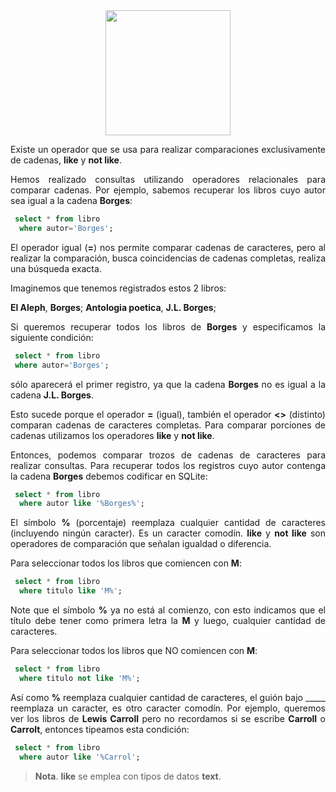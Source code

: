 <div align="justify">

<div align="center">
<img src="https://www.comunidadbaratz.com/wp-content/uploads/Sabes-cuales-son-los-libros-mas-vendidos-de-2017-a-traves-de-Internet-en-Espana.jpg" width="200px"/>
</div>

Existe un operador que se usa para realizar comparaciones exclusivamente de cadenas, __like__ y __not like__.

Hemos realizado consultas utilizando operadores relacionales para comparar cadenas. Por ejemplo, sabemos recuperar los libros cuyo autor sea igual a la cadena __Borges__:

```sql
 select * from libro
  where autor='Borges';
```

El operador igual (__=__) nos permite comparar cadenas de caracteres, pero al realizar la comparación, busca coincidencias de cadenas completas, realiza una búsqueda exacta.

Imaginemos que tenemos registrados estos 2 libros:

 __El Aleph__, __Borges__;
 __Antologia poetica__, __J.L. Borges__;

Si queremos recuperar todos los libros de __Borges__ y especificamos la siguiente condición:

```sql
 select * from libro
 where autor='Borges';
```

sólo aparecerá el primer registro, ya que la cadena __Borges__ no es igual a la cadena __J.L. Borges__.

Esto sucede porque el operador __=__ (igual), también el operador __<>__ (distinto) comparan cadenas de caracteres completas. Para comparar porciones de cadenas utilizamos los operadores __like__ y __not like__.

Entonces, podemos comparar trozos de cadenas de caracteres para realizar consultas. Para recuperar todos los registros cuyo autor contenga la cadena __Borges__ debemos codificar en SQLite:

```sql
 select * from libro
  where autor like '%Borges%';
```

El símbolo __%__ (porcentaje) reemplaza cualquier cantidad de caracteres (incluyendo ningún caracter). Es un caracter comodín. __like__ y __not like__ son operadores de comparación que señalan igualdad o diferencia.

Para seleccionar todos los libros que comiencen con __M__:

```sql
 select * from libro
  where titulo like 'M%';
```
Note que el símbolo __%__ ya no está al comienzo, con esto indicamos que el título debe tener como primera letra la __M__ y luego, cualquier cantidad de caracteres.

Para seleccionar todos los libros que NO comiencen con __M__:

```sql
 select * from libro
  where titulo not like 'M%';
```

Así como __%__ reemplaza cualquier cantidad de caracteres, el guión bajo _____ reemplaza un caracter, es otro caracter comodín. Por ejemplo, queremos ver los libros de __Lewis Carroll__ pero no recordamos si se escribe __Carroll__ o __Carrolt__, entonces tipeamos esta condición:

```sql
 select * from libro
  where autor like '%Carrol';
```

> __Nota__. __like__ se emplea con tipos de datos __text__.

</div>
